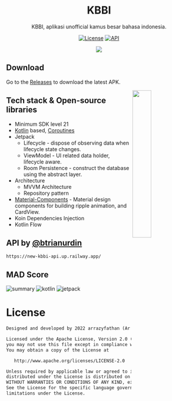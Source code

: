 <h1 align="center">KBBI</h1>

<p align="center">  
KBBI, aplikasi unofficial kamus besar bahasa indonesia.
</p>

<p align="center">
  <a href="https://opensource.org/licenses/Apache-2.0"><img alt="License" src="https://img.shields.io/badge/License-Apache%202.0-blue.svg"/></a>
  <a href="https://android-arsenal.com/api?level=21"><img alt="API" src="https://img.shields.io/badge/API-21%2B-brightgreen.svg?style=flat"/></a>
</p>

<p align="center">
<img src="media/Final.png"/>
</p>

## Download
Go to the [Releases](https://github.com/arrazyfathan/kbbi/releases/download/1.0/app-release.apk) to download the latest APK.

<img src="/media/preview.gif" align="right" width="32%"/>

## Tech stack & Open-source libraries
- Minimum SDK level 21
- [Kotlin](https://kotlinlang.org/) based, [Coroutines](https://github.com/Kotlin/kotlinx.coroutines)
- Jetpack
    - Lifecycle - dispose of observing data when lifecycle state changes.
    - ViewModel - UI related data holder, lifecycle aware.
    - Room Persistence - construct the database using the abstract layer.
- Architecture
    - MVVM Architecture
    - Repository pattern
- [Material-Components](https://github.com/material-components/material-components-android) - Material design components for building ripple animation, and CardView.
- Koin Dependencies Injection
- Kotlin Flow

## API by [@btrianurdin](https://github.com/btrianurdin)
```
https://new-kbbi-api.up.railway.app/
``` 

## MAD Score
![summary](media/summary.png "Summary")
![kotlin](media/kotlin.png "Kotlin")
![jetpack](media/jetpack.png "Jetpack")

# License
```xml
Designed and developed by 2022 arrazyfathan (Ar Razy Fathan Rabbani)

Licensed under the Apache License, Version 2.0 (the "License");
you may not use this file except in compliance with the License.
You may obtain a copy of the License at

   http://www.apache.org/licenses/LICENSE-2.0

Unless required by applicable law or agreed to in writing, software
distributed under the License is distributed on an "AS IS" BASIS,
WITHOUT WARRANTIES OR CONDITIONS OF ANY KIND, either express or implied.
See the License for the specific language governing permissions and
limitations under the License.
```